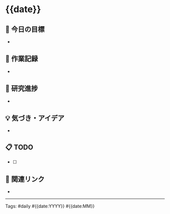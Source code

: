 # {{date}}

## 🎯 今日の目標
- 

## 📝 作業記録
- 

## 🔬 研究進捗
- 

## 💡 気づき・アイデア
- 

## 📋 TODO
- [ ] 

## 🔗 関連リンク
- 

---
Tags: #daily #{{date:YYYY}} #{{date:MM}}